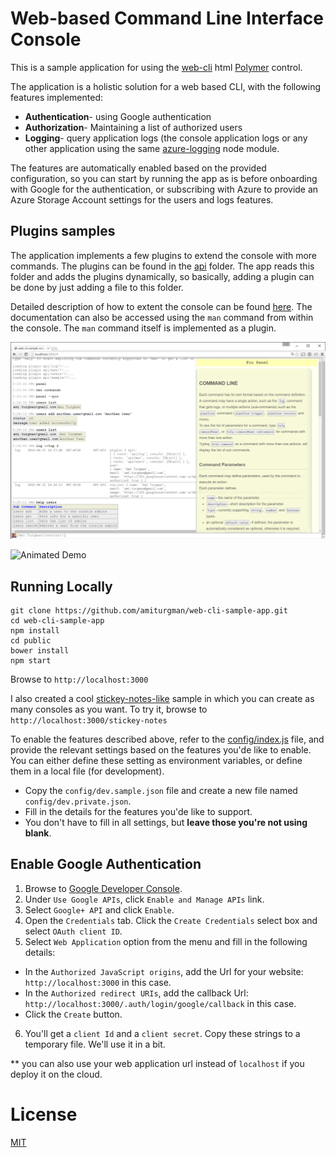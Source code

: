 
Web-based Command Line Interface Console
========================================
This is a sample application for using the [web-cli](https://github.com/amiturgman/web-cli) html [Polymer](https://www.polymer-project.org/1.0/) control. 

The application is a holistic solution for a web based CLI, with the following features implemented:

* **Authentication**- using Google authentication
* **Authorization**- Maintaining a list of authorized users
* **Logging**- query application logs (the console application logs or any other application using the same [azure-logging](https://github.com/amiturgman/azure-logging) node module.

The features are automatically enabled based on the provided configuration, so you can start by running the app as is before onboarding with Google for the authentication, or subscribing with Azure to provide an Azure Storage Account settings for the users and logs features.

Plugins samples
---------------
The application implements a few plugins to extend the console with more commands.
The plugins can be found in the [api](api) folder. The app reads this folder and adds the plugins dynamically, so basically, adding a plugin can be done by just adding a file to this folder.

Detailed description of how to extent the console can be found [here](https://github.com/amiturgman/aCLI/blob/master/docs/extend.md). 
The documentation can also be accessed using the `man` command from within the console. The `man` command itself is implemented as a plugin. 

![Example for the app](https://github.com/amiturgman/web-cli-sample-app/raw/master/images/demo.png "Screenshot")

![Animated Demo](https://github.com/amiturgman/web-cli-sample-app/raw/master/images/web-cli-demo.gif "animated demo")


Running Locally
---------------

	git clone https://github.com/amiturgman/web-cli-sample-app.git
	cd web-cli-sample-app
	npm install
	cd public
	bower install
	npm start

Browse to `http://localhost:3000`

I also created a cool [stickey-notes-like](public/stickey-notes) sample in which you can create as many consoles as you want.
To try it, browse to `http://localhost:3000/stickey-notes`


To enable the features described above, refer to the [config/index.js](config/index.js) file, and provide the relevant settings based on the features you'de like to enable.
You can either define these setting as environment variables, or define them in a local file (for development).
* Copy the `config/dev.sample.json` file and create a new file named `config/dev.private.json`.
* Fill in the details for the features you'de like to support.
* You don't have to fill in all settings, but **leave those you're not using blank**.

Enable Google Authentication
----------------------------
1. Browse to [Google Developer Console](https://console.developers.google.com/?pli=1). 
2. Under `Use Google APIs`, click `Enable and Manage APIs` link.
3. Select `Google+ API` and click `Enable`.
4. Open the `Credentials` tab. Click the `Create Credentials` select box and select `OAuth client ID`.
5. Select `Web Application` option from the menu and fill in the following details:
  * In the `Authorized JavaScript origins`, add the Url for your website: `http://localhost:3000` in this case.
  * In the `Authorized redirect URIs`, add the callback Url: `http://localhost:3000/.auth/login/google/callback` in this case.
  * Click the `Create` button.
6. You'll get a `client Id` and a `client secret`. Copy these strings to a temporary file. We'll use it in a bit.

** you can also use your web application url instead of `localhost` if you deploy it on the cloud.


# License
[MIT](LICENSE)

